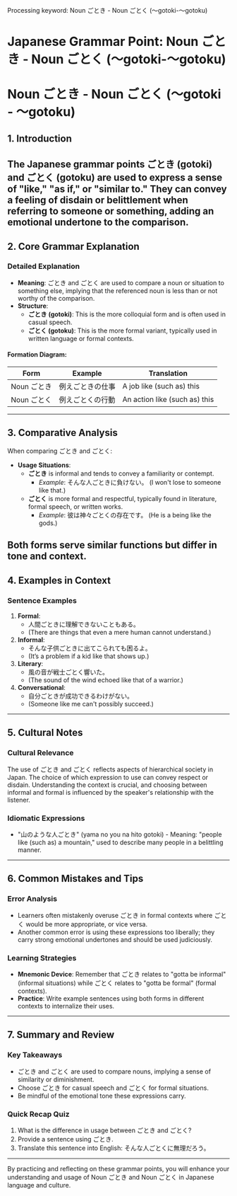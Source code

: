 Processing keyword: Noun ごとき - Noun ごとく (〜gotoki-〜gotoku)
# Japanese Grammar Point: Noun ごとき - Noun ごとく (〜gotoki-〜gotoku)
# Noun ごとき - Noun ごとく (〜gotoki - 〜gotoku)
## 1. Introduction
The Japanese grammar points ごとき (gotoki) and ごとく (gotoku) are used to express a sense of "like," "as if," or "similar to." They can convey a feeling of disdain or belittlement when referring to someone or something, adding an emotional undertone to the comparison.
---
## 2. Core Grammar Explanation
### Detailed Explanation
- **Meaning**: ごとき and ごとく are used to compare a noun or situation to something else, implying that the referenced noun is less than or not worthy of the comparison.
- **Structure**: 
  - **ごとき (gotoki)**: This is the more colloquial form and is often used in casual speech.
  - **ごとく (gotoku)**: This is the more formal variant, typically used in written language or formal contexts.
#### Formation Diagram:
| Form              | Example            | Translation                   |
|-------------------|--------------------|-------------------------------|
| Noun ごとき       | 例えごときの仕事   | A job like (such as) this    |
| Noun ごとく       | 例えごとくの行動   | An action like (such as) this |
---
## 3. Comparative Analysis
When comparing ごとき and ごとく:
- **Usage Situations**:
  - **ごとき** is informal and tends to convey a familiarity or contempt. 
    - *Example*: そんな人ごときに負けない。 (I won't lose to someone like that.)
  - **ごとく** is more formal and respectful, typically found in literature, formal speech, or written works. 
    - *Example*: 彼は神々ごとくの存在です。 (He is a being like the gods.)
    
Both forms serve similar functions but differ in tone and context.
---
## 4. Examples in Context
### Sentence Examples
1. **Formal**:
   - 人間ごときに理解できないこともある。
   - (There are things that even a mere human cannot understand.)
2. **Informal**:
   - そんな子供ごときに出てこられても困るよ。
   - (It’s a problem if a kid like that shows up.)
3. **Literary**:
   - 風の音が戦士ごとく響いた。
   - (The sound of the wind echoed like that of a warrior.)
4. **Conversational**:
   - 自分ごときが成功できるわけがない。
   - (Someone like me can't possibly succeed.)
---
## 5. Cultural Notes
### Cultural Relevance
The use of ごとき and ごとく reflects aspects of hierarchical society in Japan. The choice of which expression to use can convey respect or disdain. Understanding the context is crucial, and choosing between informal and formal is influenced by the speaker's relationship with the listener.
### Idiomatic Expressions
- "山のような人ごとき" (yama no you na hito gotoki) - Meaning: "people like (such as) a mountain," used to describe many people in a belittling manner.
---
## 6. Common Mistakes and Tips
### Error Analysis
- Learners often mistakenly overuse ごとき in formal contexts where ごとく would be more appropriate, or vice versa.
- Another common error is using these expressions too liberally; they carry strong emotional undertones and should be used judiciously.
### Learning Strategies
- **Mnemonic Device**: Remember that ごとき relates to "gotta be informal" (informal situations) while ごとく relates to "gotta be formal" (formal contexts).
- **Practice**: Write example sentences using both forms in different contexts to internalize their uses.
---
## 7. Summary and Review
### Key Takeaways
- ごとき and ごとく are used to compare nouns, implying a sense of similarity or diminishment.
- Choose ごとき for casual speech and ごとく for formal situations.
- Be mindful of the emotional tone these expressions carry.
### Quick Recap Quiz
1. What is the difference in usage between ごとき and ごとく?
2. Provide a sentence using ごとき.
3. Translate this sentence into English: そんな人ごとくに無理だろう。
---
By practicing and reflecting on these grammar points, you will enhance your understanding and usage of Noun ごとき and Noun ごとく in Japanese language and culture.
